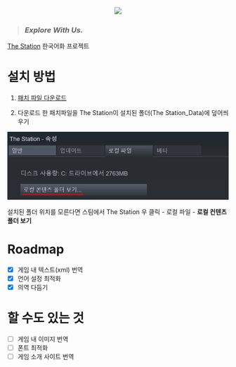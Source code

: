 <div style="text-align:center"><img src="http://thestationgame.com/wp-content/uploads/2018/02/Thestation_Logo-test_73ea7e00a347581d119890bda0d3a23e.jpg" width=600 /></div>

> ### _Explore With Us._

[The Station](http://thestationgame.com/) 한국어화 프로젝트

# 설치 방법

1. [패치 파일 다운로드](https://github.com/ryanking13/the-station-kor/releases/download/1.0.0/sharedassets0.assets)

2. 다운로드 한 패치파일을 The Station이 설치된 폴더(The Station_Data)에 덮어씌우기


![](./dir.PNG)

설치된 폴더 위치를 모른다면 스팀에서 The Station 우 클릭 - 로컬 파일 - __로컬 컨텐츠 폴더 보기__ 

# Roadmap

- [x] 게임 내 텍스트(xml) 번역
- [x] 언어 설정 최적화
- [x] 의역 다듬기

# 할 수도 있는 것

- [ ] 게임 내 이미지 번역
- [ ] 폰트 최적화
- [ ] 게임 소개 사이트 번역
